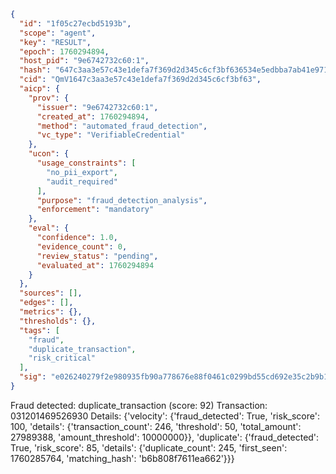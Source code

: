 ```json
{
  "id": "1f05c27ecbd5193b",
  "scope": "agent",
  "key": "RESULT",
  "epoch": 1760294894,
  "host_pid": "9e6742732c60:1",
  "hash": "647c3aa3e57c43e1defa7f369d2d345c6cf3bf636534e5edbba7ab41e9717233",
  "cid": "QmV1647c3aa3e57c43e1defa7f369d2d345c6cf3bf63",
  "aicp": {
    "prov": {
      "issuer": "9e6742732c60:1",
      "created_at": 1760294894,
      "method": "automated_fraud_detection",
      "vc_type": "VerifiableCredential"
    },
    "ucon": {
      "usage_constraints": [
        "no_pii_export",
        "audit_required"
      ],
      "purpose": "fraud_detection_analysis",
      "enforcement": "mandatory"
    },
    "eval": {
      "confidence": 1.0,
      "evidence_count": 0,
      "review_status": "pending",
      "evaluated_at": 1760294894
    }
  },
  "sources": [],
  "edges": [],
  "metrics": {},
  "thresholds": {},
  "tags": [
    "fraud",
    "duplicate_transaction",
    "risk_critical"
  ],
  "sig": "e026240279f2e980935fb90a778676e88f0461c0299bd55cd692e35c2b9b1818"
}
```

Fraud detected: duplicate_transaction (score: 92)
Transaction: 031201469526930
Details: {'velocity': {'fraud_detected': True, 'risk_score': 100, 'details': {'transaction_count': 246, 'threshold': 50, 'total_amount': 27989388, 'amount_threshold': 10000000}}, 'duplicate': {'fraud_detected': True, 'risk_score': 85, 'details': {'duplicate_count': 245, 'first_seen': 1760285764, 'matching_hash': 'b6b808f7611ea662'}}}